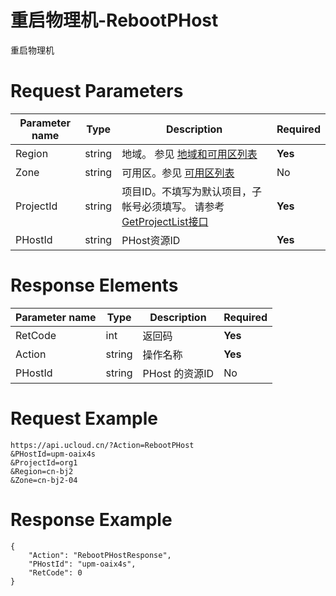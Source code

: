 # 重启物理机-RebootPHost

重启物理机

# Request Parameters
|Parameter name|Type|Description|Required|
|---|---|---|---|
|Region|string|地域。 参见 [地域和可用区列表](api/summary/regionlist)|**Yes**|
|Zone|string|可用区。参见 [可用区列表](api/summary/regionlist)|No|
|ProjectId|string|项目ID。不填写为默认项目，子帐号必须填写。 请参考[GetProjectList接口](api/summary/get_project_list)|**Yes**|
|PHostId|string|PHost资源ID|**Yes**|

# Response Elements
|Parameter name|Type|Description|Required|
|---|---|---|---|
|RetCode|int|返回码|**Yes**|
|Action|string|操作名称|**Yes**|
|PHostId|string|PHost 的资源ID|No|

# Request Example
```
https://api.ucloud.cn/?Action=RebootPHost
&PHostId=upm-oaix4s
&ProjectId=org1
&Region=cn-bj2
&Zone=cn-bj2-04
```

# Response Example
```
{
    "Action": "RebootPHostResponse", 
    "PHostId": "upm-oaix4s", 
    "RetCode": 0
}
```


